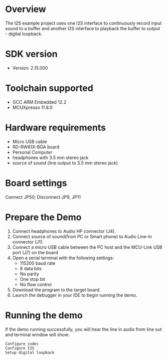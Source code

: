 Overview
========

The I2S example project uses one I2S interface to continuously record input sound to a buffer
and another I2S interface to playback the buffer to output - digital loopback.

SDK version
===========
- Version: 2.15.000

Toolchain supported
===================
- GCC ARM Embedded  12.2
- MCUXpresso  11.8.0

Hardware requirements
=====================
- Micro USB cable
- RD-RW61X-BGA board
- Personal Computer
- headphones with 3.5 mm stereo jack
- source of sound (line output to 3.5 mm stereo jack)


Board settings
==============
Connect JP50; Disconnect JP9, JP11

Prepare the Demo
================
1.  Connect headphones to Audio HP connector (J4).
2.  Connect source of sound(from PC or Smart phone) to Audio Line-In connector (J1).
3.  Connect a micro USB cable between the PC host and the MCU-Link USB port (J7) on the board
4.  Open a serial terminal with the following settings:
    - 115200 baud rate
    - 8 data bits
    - No parity
    - One stop bit
    - No flow control
5.  Download the program to the target board.
6.  Launch the debugger in your IDE to begin running the demo.

Running the demo
================
If the demo running successfully, you will hear the line in audio from line out and terminal window will show:
~~~~~~~~~~~~~~~~~~~~~~~~~~~~~~~~~~~
Configure codec
Configure I2S
Setup digital loopback
~~~~~~~~~~~~~~~~~~~~~~~~~~~~~~~~~~~

